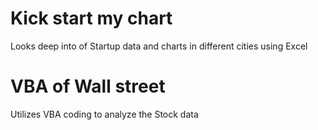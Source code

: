 # Kick start my chart 

Looks deep into of Startup data and charts in different cities using Excel

# VBA of Wall street

Utilizes VBA coding to analyze the Stock data
